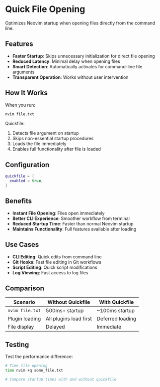# Quick File Opening

Optimizes Neovim startup when opening files directly from the command line.

## Features

- **Faster Startup**: Skips unnecessary initialization for direct file opening
- **Reduced Latency**: Minimal delay when opening files
- **Smart Detection**: Automatically activates for command-line file arguments
- **Transparent Operation**: Works without user intervention

## How It Works

When you run:
```bash
nvim file.txt
```

Quickfile:
1. Detects file argument on startup
2. Skips non-essential startup procedures
3. Loads the file immediately
4. Enables full functionality after file is loaded

## Configuration

```lua
quickfile = { 
  enabled = true,
}
```

## Benefits

- **Instant File Opening**: Files open immediately
- **Better CLI Experience**: Smoother workflow from terminal
- **Reduced Startup Time**: Faster than normal Neovim startup
- **Maintains Functionality**: Full features available after loading

## Use Cases

- **CLI Editing**: Quick edits from command line
- **Git Hooks**: Fast file editing in Git workflows
- **Script Editing**: Quick script modifications
- **Log Viewing**: Fast access to log files

## Comparison

| Scenario | Without Quickfile | With Quickfile |
|----------|------------------|----------------|
| `nvim file.txt` | 500ms+ startup | ~100ms startup |
| Plugin loading | All plugins load first | Deferred loading |
| File display | Delayed | Immediate |

## Testing

Test the performance difference:
```bash
# Time file opening
time nvim +q some_file.txt

# Compare startup times with and without quickfile
```